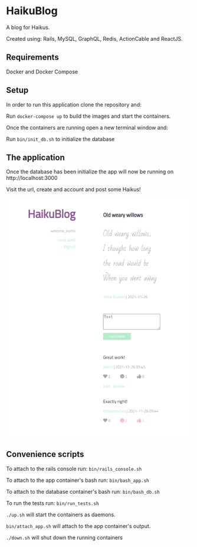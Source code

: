 # HaikuBlog

A blog for Haikus. 

Created using: Rails, MySQL, GraphQL, Redis, ActionCable and ReactJS.

## Requirements

Docker and Docker Compose

## Setup

In order to run this application clone the repository and:

Run `docker-compose up` to build the images and start the containers.

Once the containers are running open a new terminal window and:

Run `bin/init_db.sh` to initialize the database

## The application

Once the database has been initialize the app will now be running on http://localhost:3000

Visit the url, create and account and post some Haikus!

![HaikuBlog](/app/haikublog.png)

## Convenience scripts

To attach to the rails console run: `bin/rails_console.sh`

To attach to the app container's bash run: `bin/bash_app.sh`

To attach to the database container's bash run: `bin/bash_db.sh`

To run the tests run: `bin/run_tests.sh`

`./up.sh` will start the containers as daemons.

`bin/attach_app.sh` will attach to the app container's output.

`./down.sh` will shut down the running containers